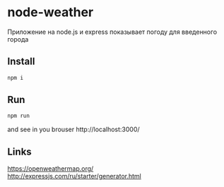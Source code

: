 # node-weather
Приложение на node.js и express показывает погоду для введенного города
<br>

## Install
```sh
npm i
```

## Run
```sh
npm run
```
and see in you brouser http://localhost:3000/

## Links
https://openweathermap.org/
<br>
http://expressjs.com/ru/starter/generator.html
